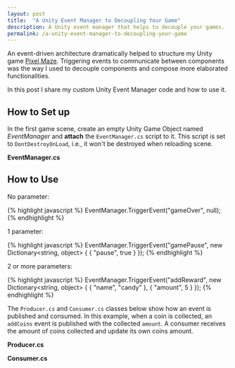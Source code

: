 ```yaml
---
layout: post
title:  "A Unity Event Manager to Decoupling Your Game"
description: A Unity event manager that helps to decouple your games.
permalink: /a-unity-event-manager-to-decoupling-your-game
---
```


An event-driven architecture dramatically helped to structure my Unity game <a href="/projects#pixel-maze">Pixel Maze</a>. Triggering events to communicate between components was the way I used to decouple components and compose more elaborated functionalities.

<!--excerpt_separator-->

In this post I share my custom Unity Event Manager code and how to use it.

## How to Set up

In the first game scene, create an empty Unity Game Object named *EventManager* and **attach** the `EventManager.cs` script to it. This script is set to `DontDestroyOnLoad`, i.e., it won't be destroyed when reloading scene.

<p><strong>EventManager.cs</strong></p>
<script src="https://gist.github.com/bernardopacheco/2b853161a9d3b8088e5f153b83342d92.js?file=01_EventManager.cs"></script>

## How to Use

No parameter:

{% highlight javascript %}
EventManager.TriggerEvent("gameOver", null);
{% endhighlight %}

1 parameter:

{% highlight javascript %}
EventManager.TriggerEvent("gamePause", new Dictionary<string, object> { { "pause", true } });
{% endhighlight %}

2 or more parameters:

{% highlight javascript %}
EventManager.TriggerEvent("addReward", 
  new Dictionary<string, object> {
    { "name", "candy" },
    { "amount", 5 } 
  });
{% endhighlight %}

The `Producer.cs` and `Consumer.cs` classes below show how an event is published and consumed. In this example, when a coin is collected, an `addCoins` event is published with the collected `amount`. A consumer receives the amount of coins collected and update its own coins amount.

<p><strong>Producer.cs</strong></p>
<script src="https://gist.github.com/bernardopacheco/2b853161a9d3b8088e5f153b83342d92.js?file=02_Producer.cs"></script>

<p><strong>Consumer.cs</strong></p>
<script src="https://gist.github.com/bernardopacheco/2b853161a9d3b8088e5f153b83342d92.js?file=03_Consumer.cs"></script>